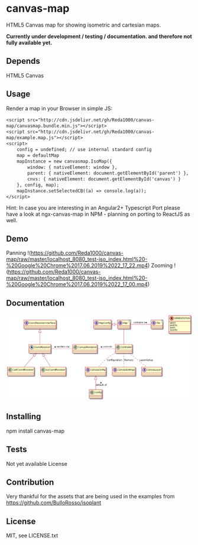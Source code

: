 # canvas-map
HTML5 Canvas map for showing isometric and cartesian maps. 

__Currently under development / testing / documentation. and therefore not fully available yet.__

## Depends
HTML5 Canvas

## Usage
Render a map in your Browser in simple JS:

    <script src="http://cdn.jsdelivr.net/gh/Reda1000/canvas-map/canvasmap.bundle.min.js"></script>
    <script src="http://cdn.jsdelivr.net/gh/Reda1000/canvas-map/example.map.js"></script>
    <script>
        config = undefined; // use internal standard config
        map = defaultMap
        mapInstance = new canvasmap.IsoMap({
            window: { nativeElement: window },
            parent: { nativeElement: document.getElementById('parent') },
            cnvs: { nativeElement: document.getElementById('canvas') }
        }, config, map);
        mapInstance.setSelectedCB((a) => console.log(a));
    </script>

Hint: In case you are interesting in an Angular2+ Typescript Port please have a look at ngx-canvas-map in NPM - planning on porting to ReactJS as well.

## Demo
Panning !(https://github.com/Reda1000/canvas-map/raw/master/localhost_8080_test-iso_index.html%20-%20Google%20Chrome%2017.06.2019%2022_17_22.mp4)
Zooming !(https://github.com/Reda1000/canvas-map/raw/master/localhost_8080_test-iso_index.html%20-%20Google%20Chrome%2017.06.2019%2022_17_00.mp4)

## Documentation
<!-- 
@startuml

interface CoordResolverInterface
abstract class CoordResolver
class CartCoordResolver
class IsoCoordResolver

CoordResolverInterface <|-- CoordResolver
CoordResolver <|-- CartCoordResolver
CoordResolver <|-- IsoCoordResolver

interface CanvasConfig
class Config

CanvasConfig <|-- Config : default of <

interface CanvasSettings

interface CanvasLayer

class CanvasRenderer
class Controller
Controller -left- CanvasRenderer : controls >
CanvasRenderer -left- CoordResolver : renders via >
Controller .. CanvasSettings : Memory
Controller .. CanvasLayer : LayerSetup
Controller .. CanvasConfig : Configuration

interface MapConfig
interface Map<T>
interface Tile<T>
MapConfig <|-right- Map
Map -right- Tile : contains n >
Map -- Controller

enum ORRIENTATION {
WEST,
NORTH,
EAST,
SOUTH
}

@enduml
-->
![alt text](https://github.com/Reda1000/canvas-map/blob/master/diagram.png)

## Installing
npm install canvas-map

## Tests
Not yet available
License

## Contribution
Very thankful for the assets that are being used in the examples from https://github.com/BulloRosso/isoplant

## License
MIT, see LICENSE.txt
